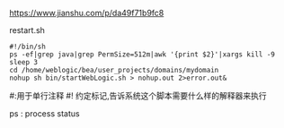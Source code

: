 https://www.jianshu.com/p/da49f71b9fc8

restart.sh
``` shell
#!/bin/sh		
ps -ef|grep java|grep PermSize=512m|awk '{print $2}'|xargs kill -9
sleep 3
cd /home/weblogic/bea/user_projects/domains/mydomain
nohup sh bin/startWebLogic.sh > nohup.out 2>error.out&
```
#:用于单行注释
#! 约定标记,告诉系统这个脚本需要什么样的解释器来执行

ps : process status
